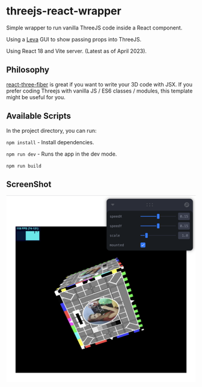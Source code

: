 # threejs-react-wrapper

Simple wrapper to run vanilla ThreeJS code inside a React component.

Using a [Leva](https://github.com/pmndrs/leva) GUI to show passing props into ThreeJS.

Using React 18 and Vite server. (Latest as of April 2023).

## Philosophy

[react-three-fiber](https://github.com/pmndrs/react-three-fiber) is great if you want to write your 3D code with JSX. If you prefer coding Threejs with vanilla JS / ES6 classes / modules, this template might be useful for you.

## Available Scripts

In the project directory, you can run:

`npm install` - Install dependencies.

`npm run dev` - Runs the app in the dev mode.

`npm run build`

## ScreenShot

![ScreenShot](./screen-shot.png 'ScreenShot')
